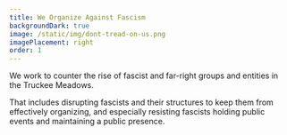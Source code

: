 ```yaml
---
title: We Organize Against Fascism
backgroundDark: true
image: /static/img/dont-tread-on-us.png
imagePlacement: right
order: 1
---
```

We work to counter the rise of fascist and far-right groups and entities in the Truckee Meadows.

That includes disrupting fascists and their structures to keep them from effectively organizing, and especially resisting fascists holding public events and maintaining a public presence.